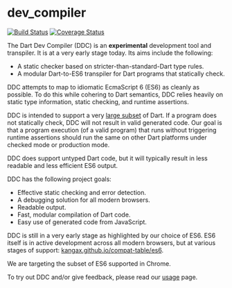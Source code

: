 dev_compiler
============

[![Build Status](https://travis-ci.org/dart-lang/sdk.svg?branch=master)](https://travis-ci.org/dart-lang/sdk)
[![Coverage Status](https://coveralls.io/repos/dart-lang/sdk/badge.svg?branch=master)](https://coveralls.io/r/dart-lang/sdk)

The Dart Dev Compiler (DDC) is an **experimental** development tool and transpiler.  It is at a very early stage today.  Its aims include the following:

- A static checker based on stricter-than-standard-Dart type rules.
- A modular Dart-to-ES6 transpiler for Dart programs that statically check.

DDC attempts to map to idiomatic EcmaScript 6 (ES6) as cleanly as possible.  To do this while cohering to Dart semantics, DDC relies heavily on static type information, static checking, and runtime assertions.

DDC is intended to support a very [large subset](https://github.com/dart-lang/dev_compiler/blob/master/STRONG_MODE.md) of Dart.  If a program does not statically check, DDC will not result in valid generated code.  Our goal is that a program execution (of a valid program) that runs without triggering runtime assertions should run the same on other Dart platforms under checked mode or production mode.

DDC does support untyped Dart code, but it will typically result in less readable and less efficient ES6 output.

DDC has the following project goals:

- Effective static checking and error detection.
- A debugging solution for all modern browsers.
- Readable output.
- Fast, modular compilation of Dart code.
- Easy use of generated code from JavaScript.

DDC is still in a very early stage as highlighted by our choice of ES6.  ES6 itself is in active development across all modern browsers, but at various stages of support:
[kangax.github.io/compat-table/es6](https://kangax.github.io/compat-table/es6/).

We are targeting the subset of ES6 supported in Chrome.

To try out DDC and/or give feedback, please read our [usage](https://github.com/dart-lang/dev_compiler/blob/master/USAGE.md) page.
